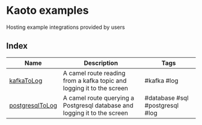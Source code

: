 # Kaoto examples
Hosting example integrations provided by users

## Index
| Name              | Description           | Tags          |
| ---               | ---                   | ---           |
| [kafkaToLog](kafka-to-log/kafka-to-log.camel.yaml)    | A camel route reading from a kafka topic and logging it to the screen | #kafka #log |
| [postgresqlToLog](postgresql-to-log/postgresql-to-log.camel.yaml)    | A camel route querying a Postgresql database and logging it to the screen | #database #sql #postgresql #log |

